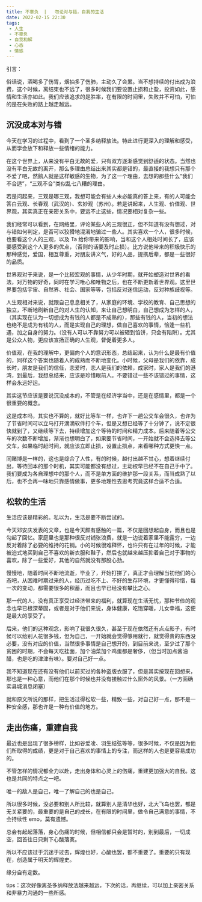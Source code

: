 ```yaml
---
title: 不辜负  |   勿论对与错，自我的生活 
date: 2022-02-15 22:30
tags: 
 - 人生
 - 不辜负
 - 自我和解
 - 心态
 - 情感
---
```


引言：

俗话说，酒喝多了伤胃，烟抽多了伤肺，主动久了会累。当不想持续的付出成为浪费，这个时候，离结束也不远了，很多时候我们要设置止损和止盈，投资如此，感情和生活亦如此。我们应该追求的是胜率，在有限的时间里，失败并不可怕，可怕的是在失败的路上越走越远。

## 沉没成本对与错

今天在学习的过程中，看到了一个圣多纳释放法。特此进行更深入的理解和感受，从而学会放下和释放一些情绪的能力。

在这个世界上，从来没有平白无故的爱，只有双方逐渐感觉到舒适的状态。当然也没有平白无故的离开，那么多理由总结出来其实都是错的，最直接的我想只有那个不爱了吧，然鹅人就是这样敏感的生物，为了这一个理由，去想的那些什么“我们不合适”，“三观不合”类似乱七八糟的理由。

若是问起来，三观是哪三观，我想可能会有些人未必能真的答上来，有的人可能会答白云观、长春观（武汉的）、玄妙观（苏州）。若是讲起来，人生观、价值观、世界观，其实真正在亲密关系中，要远不止这些，情况要相对复杂一些。

我们经常可以看到，在网络里，评论某些人的三观很正，但不知道有没有想过，对与错如何判定，是否可以狡猾地混淆地骗过一些人。其实喜欢一个人，很多时候，也要看这个人的三观，以及 Ta 给你带来的影响，当和这个人相处时间长了，应该要感受到这个人更多的优点，（否则的话要及时止损）。比方说他带来的积极快乐的那种感觉，爱国，相互尊重，对朋友讲义气，好的人品，提携后辈，都是一些很好的品质。

世界观对于来说，是一个比较宏观的事情，从少年时期，就开始塑造对世界的看法，对万物的好奇，同时在学习唯心和唯物之后，也在不断更新着世界观。这里世界要包括宇宙、自然界、社会、国家等等，包括反对迷信运动，反对种族歧视等。

人生观相对来说，就跟自己息息相关了，从家庭的环境、学校的教育、自己思想的独立，不断地刷新自己的对人生的认知，来让自己想明白，自己想成为怎样的人，（其实现在认为一切想成为有钱的人都是不成熟的），那些有钱的人，当初的想法也绝不是成为有钱的人，而是实现自己的理想，做自己喜欢的事情，恰逢一些机遇，加之自身的努力。（没有人可以不靠努力可以被砸到馅饼，只会有陷阱）。尤其是公众人物，更应该宣扬正确的人生观，督促着更多人。

价值观，在我的理解中，更偏向个人的意识形态，总结起来，认为什么是最有价值的，同样这个答案也随着人的成熟而不断地变化。小时候，父母是我们的依靠，成长时，朋友是我们的信任，恋爱时，恋人是我们的依赖，成家时，家人是我们的港湾，到最后，我想总结来，应该是珍惜眼前人。不要错过一些不该错过的事情，这样会永远好运。

其实这节应该是要说沉没成本的，不管是在经济学当中，还是在感情里，都是一个很重要的概念。

这是成本吗，其实也不算的，就好比等车一样，也许下一趟公交车会很久，也许为了节省时间可以立马打开滴滴软件打个车，但是又想已经等了十分钟了，说不定很快就到了，又继续等下去，持续增加这个等待的时间和精力成本。后来随着等公交车的次数不断增加，渐渐也想明白了，如果要节省时间，一开始就不会选择去等公交车，如果临时赶时间，就应该立即止损，设置止损点，来看哪种方式更快一点。

同赌博是一样的，这也是综合了人性，有的时候，越付出越不甘心，想着继续付出，等待回本的那个时机，其实可能都没有想过，主动权早已经不在自己手中了。我们要成为各自理想中的那个人，而不是单方面的维护那一段关系，而当成熟了以后，也不会再一味地只靠感情做事，更多地理性去思考究竟这样合适不合适。

## 松软的生活

生活应该是精彩的。私以为，生活是要不断尝试的。

今天邓安庆发表的文章，也是今天颇有感触的一篇，不仅是回想起自身，而且也是勾起了回忆。家庭里也是那种很反对铺张浪费，就是一边说着家里不能露穷，一边反对着除了必要的维持的花销。小的时候很难释怀，也许只有在过年的时候，才能被迫式地买到自己不喜欢的新衣服和鞋子，然后也就越来越压抑着自己对于事物的喜欢，除了一些爱好，其他的自然就没有那股心劲。

慢慢地，随着时间不断地流逝，毕业了，开始打拼了，真正才会理解当初他们的心态吧，从困难时期过来的人，经历过吃不上、不好的生存环境，才更懂得珍惜，每一次的变动，都需要很多的积蓄，而且也早已经没有攀比之心。

那一代的人，没有真正享受过经济带来的福利，就算现在生活无忧，那种节俭的观念也早已根深蒂固，或者是对于他们来说，身体健康，吃饱穿暖，儿女幸福，这便是最大的享受了。

后来，他们的这种观念，影响了我很久很久，甚至于现在依然还有点点影子，有时候可以给别人花很多钱，但为自己，一开始就会觉得够用就行，就觉得贵的东西没必要，没有对应的价值，当然很多事情是自己想开的，到目前来说，至少过了那个贫困的时期，不会每天吃挂面，加个油菜加个鸡蛋都是奢侈，（但当时加点酱油醋，也是吃的津津有味）。要对自己好一点。

我不知道现在还有没有他们以前买过的各种盗版衣服了，但是其实按现在回想来，那也是一种心意，而他们在那个时候也并没有接触过什么窗外的风景。（一方面确实县城消息闭塞）

就和原文所说的那样，把生活过得松软一些，精致一些，对自己好一点，那不是一种安全感，那也许是一种有价值的地方。

## 走出伤痛，重建自我

最近也是出现了很多榜样，比如谷爱凌、羽生结弦等等，很多时候，不仅是因为他们所取得的成绩，更是对于自己喜欢的事情上的专注，而这样的人也是更容易成功的。

不管怎样的情况都全力以赴，走出身体和心灵上的伤痛，重建更加强大的自我。这也是共同的特点之一吧。

唯一的敌人是自己，唯一了解自己的也是自己。

所以很多时候，没必要和别人所比较，就算别人是清华也好，北大飞鸟也罢，都是无关紧要的，最重要的是自己的成长，在有限的时间里，做令自己满意的事情，不会持续性 emo，莫有遗憾。


总会有起起落落，身心伤痛的时候，但相信都只会是暂时的，别到最后，一切成空，回首往日只剩下心酸落寞。

所以不应该过于沉迷于过去，辉煌也好，心酸也罢，都不重要了。重要的只有现在，创造属于明天的辉煌史。

缘分自有定数。

tips：这次好像离圣多纳释放法越来越远，下次的话，再继续，可以加上亲密关系和非暴力沟通的一些所感。
